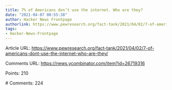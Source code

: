 ```yaml
---
title: 7% of Americans don’t use the internet. Who are they?
date: "2021-04-07 00:55:38"
author: Hacker News Frontpage
authorlink: https://www.pewresearch.org/fact-tank/2021/04/02/7-of-americans-dont-use-the-internet-who-are-they/
tags:
- Hacker-News-Frontpage
---
```


<p>Article URL: <a href="https://www.pewresearch.org/fact-tank/2021/04/02/7-of-americans-dont-use-the-internet-who-are-they/">https://www.pewresearch.org/fact-tank/2021/04/02/7-of-americans-dont-use-the-internet-who-are-they/</a></p>
<p>Comments URL: <a href="https://news.ycombinator.com/item?id=26719316">https://news.ycombinator.com/item?id=26719316</a></p>
<p>Points: 210</p>
<p># Comments: 224</p>
